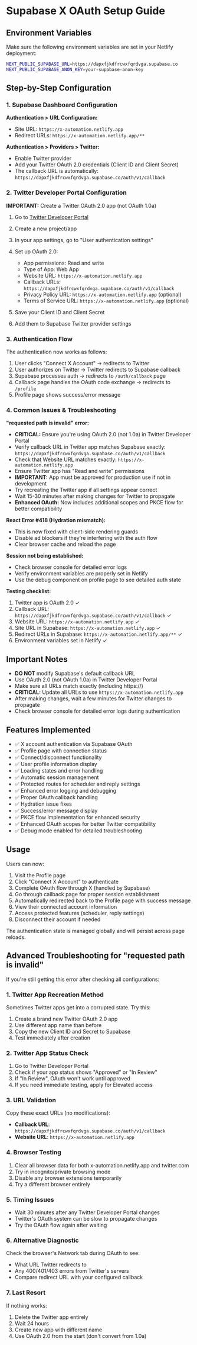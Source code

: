 # Supabase X OAuth Setup Guide

## Environment Variables

Make sure the following environment variables are set in your Netlify deployment:

```bash
NEXT_PUBLIC_SUPABASE_URL=https://dapxfjkdfrcwxfqrdvga.supabase.co
NEXT_PUBLIC_SUPABASE_ANON_KEY=your-supabase-anon-key
```

## Step-by-Step Configuration

### 1. Supabase Dashboard Configuration

**Authentication > URL Configuration:**
- Site URL: `https://x-automation.netlify.app`
- Redirect URLs: `https://x-automation.netlify.app/**`

**Authentication > Providers > Twitter:**
- Enable Twitter provider
- Add your Twitter OAuth 2.0 credentials (Client ID and Client Secret)
- The callback URL is automatically: `https://dapxfjkdfrcwxfqrdvga.supabase.co/auth/v1/callback`

### 2. Twitter Developer Portal Configuration

**IMPORTANT:** Create a Twitter OAuth 2.0 app (not OAuth 1.0a)

1. Go to [Twitter Developer Portal](https://developer.twitter.com/en/portal/dashboard)
2. Create a new project/app
3. In your app settings, go to "User authentication settings"
4. Set up OAuth 2.0:
   - App permissions: Read and write
   - Type of App: Web App
   - Website URL: `https://x-automation.netlify.app`
   - Callback URLs: `https://dapxfjkdfrcwxfqrdvga.supabase.co/auth/v1/callback`
   - Privacy Policy URL: `https://x-automation.netlify.app` (optional)
   - Terms of Service URL: `https://x-automation.netlify.app` (optional)

5. Save your Client ID and Client Secret
6. Add them to Supabase Twitter provider settings

### 3. Authentication Flow

The authentication now works as follows:
1. User clicks "Connect X Account" → redirects to Twitter
2. User authorizes on Twitter → Twitter redirects to Supabase callback
3. Supabase processes auth → redirects to `/auth/callback` page
4. Callback page handles the OAuth code exchange → redirects to `/profile`
5. Profile page shows success/error message

### 4. Common Issues & Troubleshooting

**"requested path is invalid" error:**
- **CRITICAL:** Ensure you're using OAuth 2.0 (not 1.0a) in Twitter Developer Portal
- Verify callback URL in Twitter app matches Supabase exactly: `https://dapxfjkdfrcwxfqrdvga.supabase.co/auth/v1/callback`
- Check that Website URL matches exactly: `https://x-automation.netlify.app`
- Ensure Twitter app has "Read and write" permissions
- **IMPORTANT:** App must be approved for production use if not in development
- Try recreating the Twitter app if all settings appear correct
- Wait 15-30 minutes after making changes for Twitter to propagate
- **Enhanced OAuth:** Now includes additional scopes and PKCE flow for better compatibility

**React Error #418 (Hydration mismatch):**
- This is now fixed with client-side rendering guards
- Disable ad blockers if they're interfering with the auth flow
- Clear browser cache and reload the page

**Session not being established:**
- Check browser console for detailed error logs
- Verify environment variables are properly set in Netlify
- Use the debug component on profile page to see detailed auth state

**Testing checklist:**
1. Twitter app is OAuth 2.0 ✓
2. Callback URL: `https://dapxfjkdfrcwxfqrdvga.supabase.co/auth/v1/callback` ✓
3. Website URL: `https://x-automation.netlify.app` ✓
4. Site URL in Supabase: `https://x-automation.netlify.app` ✓
5. Redirect URLs in Supabase: `https://x-automation.netlify.app/**` ✓
6. Environment variables set in Netlify ✓

## Important Notes

- **DO NOT** modify Supabase's default callback URL
- Use OAuth 2.0 (not OAuth 1.0a) in Twitter Developer Portal
- Make sure all URLs match exactly (including https://)
- **CRITICAL:** Update all URLs to use `https://x-automation.netlify.app`
- After making changes, wait a few minutes for Twitter changes to propagate
- Check browser console for detailed error logs during authentication

## Features Implemented

- ✅ X account authentication via Supabase OAuth
- ✅ Profile page with connection status
- ✅ Connect/disconnect functionality
- ✅ User profile information display
- ✅ Loading states and error handling
- ✅ Automatic session management
- ✅ Protected routes for scheduler and reply settings
- ✅ Enhanced error logging and debugging
- ✅ Proper OAuth callback handling
- ✅ Hydration issue fixes
- ✅ Success/error message display
- ✅ PKCE flow implementation for enhanced security
- ✅ Enhanced OAuth scopes for better Twitter compatibility
- ✅ Debug mode enabled for detailed troubleshooting

## Usage

Users can now:
1. Visit the Profile page
2. Click "Connect X Account" to authenticate
3. Complete OAuth flow through X (handled by Supabase)
4. Go through callback page for proper session establishment
5. Automatically redirected back to the Profile page with success message
6. View their connected account information
7. Access protected features (scheduler, reply settings)
8. Disconnect their account if needed

The authentication state is managed globally and will persist across page reloads.

## Advanced Troubleshooting for "requested path is invalid"

If you're still getting this error after checking all configurations:

### 1. **Twitter App Recreation Method**
Sometimes Twitter apps get into a corrupted state. Try this:
1. Create a brand new Twitter OAuth 2.0 app
2. Use different app name than before
3. Copy the new Client ID and Secret to Supabase
4. Test immediately after creation

### 2. **Twitter App Status Check**
1. Go to Twitter Developer Portal
2. Check if your app status shows "Approved" or "In Review"
3. If "In Review", OAuth won't work until approved
4. If you need immediate testing, apply for Elevated access

### 3. **URL Validation**
Copy these exact URLs (no modifications):
- **Callback URL**: `https://dapxfjkdfrcwxfqrdvga.supabase.co/auth/v1/callback`
- **Website URL**: `https://x-automation.netlify.app`

### 4. **Browser Testing**
1. Clear all browser data for both x-automation.netlify.app and twitter.com
2. Try in incognito/private browsing mode
3. Disable any browser extensions temporarily
4. Try a different browser entirely

### 5. **Timing Issues**
- Wait 30 minutes after any Twitter Developer Portal changes
- Twitter's OAuth system can be slow to propagate changes
- Try the OAuth flow again after waiting

### 6. **Alternative Diagnostic**
Check the browser's Network tab during OAuth to see:
- What URL Twitter redirects to
- Any 400/401/403 errors from Twitter's servers
- Compare redirect URL with your configured callback

### 7. **Last Resort**
If nothing works:
1. Delete the Twitter app entirely
2. Wait 24 hours
3. Create new app with different name
4. Use OAuth 2.0 from the start (don't convert from 1.0a) 